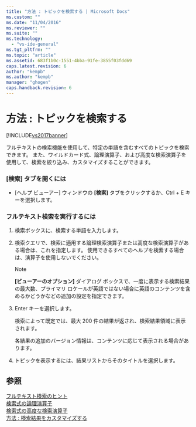 ```yaml
---
title: "方法 : トピックを検索する | Microsoft Docs"
ms.custom: ""
ms.date: "11/04/2016"
ms.reviewer: ""
ms.suite: ""
ms.technology: 
  - "vs-ide-general"
ms.tgt_pltfrm: ""
ms.topic: "article"
ms.assetid: 683f1b0c-1551-4bba-91fe-3855f03fdd69
caps.latest.revision: 6
author: "kempb"
ms.author: "kempb"
manager: "ghogen"
caps.handback.revision: 6
---
```

# 方法 : トピックを検索する
[!INCLUDE[vs2017banner](../code-quality/includes/vs2017banner.md)]

フルテキストの検索機能を使用して、特定の単語を含むすべてのトピックを検索できます。  また、ワイルドカード式、論理演算子、および高度な検索演算子を使用して、検索を絞り込み、カスタマイズすることができます。  
  
### \[検索\] タブを開くには  
  
-   \[ヘルプ ビューアー\] ウィンドウの **\[検索\]** タブをクリックするか、Ctrl \+ E キーを選択します。  
  
### フルテキスト検索を実行するには  
  
1.  検索ボックスに、検索する単語を入力します。  
  
2.  検索クエリで、検索に適用する論理検索演算子または高度な検索演算子がある場合は、これを指定します。  使用できるすべてのヘルプを検索する場合は、演算子を使用しないでください。  
  
    > [!NOTE]
    >  **\[ビューアーのオプション\]** ダイアログ ボックスで、一度に表示する検索結果の最大数、プライマリ ロケールが英語ではない場合に英語のコンテンツを含めるかどうかなどの追加の設定を指定できます。  
  
3.  Enter キーを選択します。  
  
     検索によって既定では、最大 200 件の結果が返され、検索結果領域に表示されます。  
  
     各結果の追加のバージョン情報は、コンテンツに応じて表示される場合があります。  
  
4.  トピックを表示するには、結果リストからそのタイトルを選択します。  
  
## 参照  
 [フルテキスト検索のヒント](../ide/full-text-search-tips.md)   
 [検索式の論理演算子](../ide/logical-operators-in-search-expressions.md)   
 [検索式の高度な検索演算子](../ide/advanced-search-operators-in-search-expressions.md)   
 [方法 : 検索結果をカスタマイズする](../ide/how-to-customize-search-results.md)
